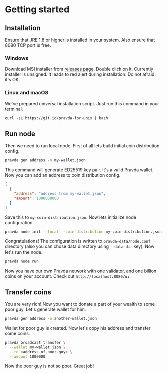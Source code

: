 # Getting started

## Installation

Ensure that JRE 1.8 or higher is installed in your system. Also ensure that 8080 TCP port is free.

### Windows

Download MSI installer from [releases page](https://github.com/expload/pravda/releases). Double click on it. Currently installer is unsigned. It leads to red alert during installation. Do not afraid: it's OK.

### Linux and macOS

We've prepared universal installation script. Just run this command in your terminal.

```
curl -sL https://git.io/pravda-for-unix | bash
```

## Run node
  
Then we need to run local node. First of all lets build initial coin distribution config. 

```bash
pravda gen address -o my-wallet.json
```

This command will generate ED25519 key pair. It's a valid Pravda wallet. Now you can add an address to coin distribution config.

```json
[
  {
    "address": "address from my-wallet.json",
    "amount": 1000000000
  }
]
```

Save this to `my-coin-distribution.json`. Now lets initialize node configuration.

```bash
pravda node init --local --coin-distribution my-coin-distribution.json
```

Congratulations! The configuration is written to `pravda-data/node.conf` directory (also you can chose data directory using `--data-dir` key). Now let's run the node.

```bash
pravda node run
```

Now you have our own Pravda network with one validator, and one billion coins on your account. Check out `http://localhost:8080/ui`. 

## Transfer coins

You are very rich! Now you want to donate a part of your wealth to some poor guy. Let's generate wallet for him.

```bash
pravda gen address -o another-wallet.json
```
  
Wallet for poor guy is created. Now let's copy his address and transfer some coins.

```bash
pravda broadcast transfer \
  --wallet my-wallet.json \
  --to <address-of-poor-guy> \
  --amount 1000000
```

Now the poor guy is not so poor. Great job!
